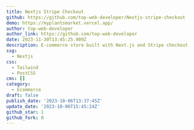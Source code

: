 ```yaml
---
title: Nextjs Stripe Checkout
github: https://github.com/top-web-developer/Nextjs-stripe-checkout
demo: https://myplantsmarket.vercel.app/
author: top-web-developer
author_link: https://github.com/top-web-developer
date: 2023-11-30T13:45:25.909Z
description: E-commerce store built with Next.js and Stripe checkout
ssg:
  - Nextjs
css:
  - Tailwind
  - PostCSS
cms: []
category:
  - Ecommerce
draft: false
publish_date: '2023-10-06T13:37:45Z'
update_date: '2023-10-06T15:45:24Z'
github_star: 1
github_fork: 0
---
```

